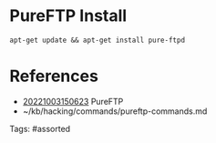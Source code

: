 # PureFTP Install

```
apt-get update && apt-get install pure-ftpd
```

# References
- [20221003150623](/zet/20221003150623/README.md) PureFTP
- ~/kb/hacking/commands/pureftp-commands.md

Tags:
    #assorted
